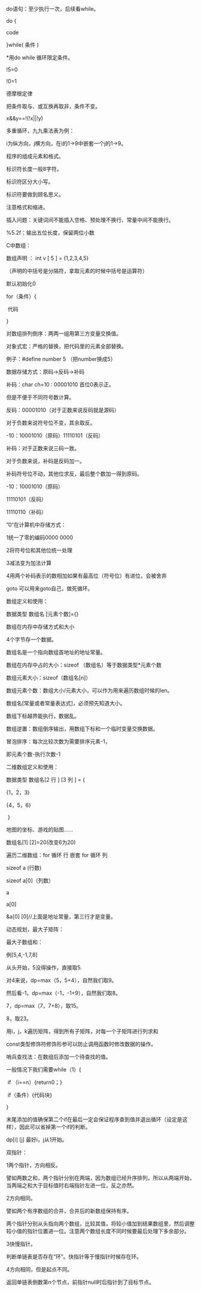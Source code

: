 do语句：至少执行一次，后续看while。

do   {

code

}while(  条件  )



*用do while 循环限定条件。



!5=0

!0=1



德摩根定律

把条件取与、或互换再取非，条件不变。

x&&y==!(!x||!y)



多重循环，九九乘法表为例：

i为纵方向，j横方向，在i的1→9中嵌套一个j的1→9。



程序的组成元素和格式。

标识符长度一般8字符。

标识符区分大小写。

标识符要做到顾名思义。

注意格式和缩进。

插入问题：关键词间不能插入空格、预处理不换行、常量中间不能换行。

%5.2f：输出五位长度，保留两位小数



C中数组：

数组声明   ：   int  v  [ 5 ]  =  {1,2,3,4,5}

（声明的中括号是分隔符，拿取元素的时候中括号是运算符）

默认初始化0



for（条件）{

​        代码

}



对数组排列倒序：两两一组用第三方变量交换值。



对象式宏：严格的替换，把代码里的元素全部替换。

例子：#define  number  5  （把number换成5）



数据存储方式：原码→反码→补码

补码：char ch=10   :   00001010  首位0表示正。

但是不便于不同符号数计算。

反码：00001010（对于正数来说反码就是源码）

对于负数来说符号位不变，其余取反。

-10：10001010（原码）11110101（反码）

补码：对于正数来说三码一致。

对于负数来说，补码是反码加一。



补码符号位不动，其他位求反，最后整个数加一得到原码。

-10：10001010（原码）

11110101（反码）

11110110（补码）



”0“在计算机中存储方式：

1统一了零的编码0000 0000

2将符号位和其他位统一处理

3减法变为加法计算

4用两个补码表示的数相加如果有最高位（符号位）有进位，会被舍弃 



goto 可以用来goto自己，做死循环。



数组定义和使用：

数据类型  数组名 [元素个数]={}



数组在内存中存储方式和大小

 4个字节存一个数据。



数组名是一个指向数组首地址的地址常量。

数组在内存中占的大小：sizeof （数组名）等于数据类型*元素个数

数组元素大小：sizeof（数组名[n]）

数组元素个数：数组大小/元素大小，可以作为用来遍历数组时候的len。

数组名[常量或者常量表达式]，必须预先知道大小。

数组下标越界能执行，数据乱。

数组逆置：数组倒序输出，用数组下标和一个临时变量交换数据。



冒泡排序：每次比较次数为需要排序元素-1，

即元素个数-执行次数-1



二维数组定义和使用：

数据类型   数组名[2 行 ]  [3 列 ]  =    {

{1，2，3}

{4，5，6}

​           }

地图的坐标、游戏的贴图......

数组名[1] [2]=20(改变6为20)

遍历二维数组：for 循环 行   嵌套   for 循环   列



sizeof a (行数)

sizeof a[0]（列数）

a 

a[0]

&a[0] [0]//上面是地址常量，第三行才是变量。





动态规划，最大子矩阵：

最大子数组和：

例[5,4,-1,7,8]

从头开始，5没得操作，直接取5.

对4来说，dp=max（5，5+4），自然我们取9。

然后看-1，dp=max（-1，-1+9），自然我们取8。

7，dp=max（7，7+8），取15。

8，取23。





用i，j，k遍历矩阵，得到所有子矩阵，对每一个子矩阵进行列求和



const类型修饰符修饰形参可以防止调用函数时修改数据的操作。



哨兵查找法：在数组后添加一个待查找的值。

一般情况下我们需要while（1）{

​                       if （i==n）{return0；}

​                       if（条件）{代码块}

}

末尾添加的值确保第二个if在最后一定会保证程序查到值并退出循环（设定是这样），因此可以省掉第一个if的判断。



dp[i] [j] 最好i，j从1开始。



双指针：

1两个指针，方向相反。

譬如两数之和，两个指针分别在两端，因为数组已经升序排列，所以从两端开始，当两端之和大于目标值时右端指针左进一位，反之亦然。



2方向相同。

譬如两个有序数组的合并，合并后的新数组保持有序。

两个指针分别从头指向两个数组，比较其值，将较小值加到结果数组里，然后调整较小值的指针位置进一位。注意两个数组长度不同时候要最后处理下多余部分。



3快慢指针。

判断单链表是否存在“环”。快指针等于慢指针时候存在环。



4方向相同，但是起点不同。

返回单链表倒数第n个节点，前指针null时后指针到了目标节点。































